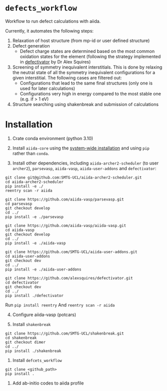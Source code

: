# `defects_workflow`
Workflow to run defect calculations with aiida.

Currently, it automates the following steps:
1. Relaxation of host structure (from mp-id or user defined structure)
2. Defect generation
   * Defect charge states are determined based on the most common oxidation states for the element (following
     the strategy implemented in [defectivator](https://github.com/alexsquires/defectivator)
     by Dr Alex Squires)
3. Screening of symmetry inequivalent interstitials.
   This is done by relaxing the neutral state of all the symmetry inequivalent
   configurations for a given interstitial. The following cases are filtered out:
    * Configurations that lead to the same final structures (only one is used for later calculations)
    * Configurations very high in energy compared to the most stable one (e.g. if > 1 eV)
4. Structure searching using shakenbreak and submission of calculations


# Installation

1. Crate conda environment (python 3.10)

2. Install `aiida-core` using the [system-wide installation](https://aiida.readthedocs.io/projects/aiida-core/en/latest/intro/install_system.html#intro-get-started-system-wide-install) and using `pip` rather than `conda`.

3. Install other dependencies, including `aiida-archer2-scheduler` (to user `archer2`),
    `parsevasp`, `aiida-vasp`, `aiida-user-addons` and `defectivator`:
```
git clone git@github.com:SMTG-UCL/aiida-archer2-scheduler.git
cd aiida-archer2-scheduler
pip install -e ./
reentry scan -r aiida
```
```
git clone https://github.com/aiida-vasp/parsevasp.git
cd parsevasp
git checkout develop
cd ../
pip install -e ./parsevasp
```
```
git clone https://github.com/aiida-vasp/aiida-vasp.git
cd aiida-vasp
git checkout develop
cd ../
pip install -e ./aiida-vasp
```
```
git clone https://github.com/SMTG-UCL/aiida-user-addons.git
cd aiida-user-addons
git checkout dev
cd ../
pip install -e ./aiida-user-addons
```
```
git clone https://github.com/alexsquires/defectivator.git
cd defectivator
git checkout dev
cd ../
pip install ./defectivator
```

Run `pip install reentry`
And `reentry scan -r aiida`

4. Configure aiida-vasp (potcars)

5. Install `shakenbreak`
```
git clone https://github.com/SMTG-UCL/shakenbreak.git
cd shakenbreak
git checkout dimer
cd ../
pip install ./shakenbreak
```

1. Install `defcets_workflow`
```
git clone <github_path>
pip install .
```

1. Add ab-initio codes to aiida profile
